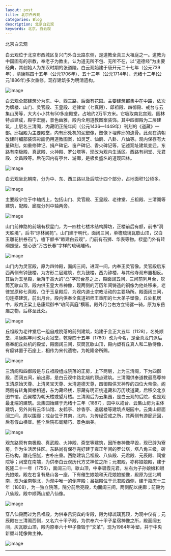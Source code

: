 ```yaml
---
layout: post
title: 北京白云观
categories: Blog
description: 北京白云观
keywords: 北京，白云观
---
```


北京白云观

白云观位于北京市西城区复兴门外白云路东侧，是道教全真三大祖庭之一。道教为中国固有的宗教，奉老子为教主，认为道无所不包、无所不在，以“道德经”为主要经典，其创始人为东汉时期的张道陵。白云观始建于唐开元二十七年（公元739年），清康熙四十五年（公元1706年）、五十三年（公元1714年）、光绪十二年(公元1886年)多次重修。现存建筑多为明清遗构。

![image](https://github.com/weakchen007/aiwv.github.io/assets/58799395/03784a51-31ad-4f78-8b69-c8d095af575f)

白云观全部建筑分为东、中、西三路，后面有花园。主要建筑都集中在中路，依次为牌楼、山门、灵官殿、玉皇殿、老律堂（七真殿）、邱祖殿、四御殿、戒台与云集山房等，大大小小共有50多座殿堂，占地约2万平方米。它吸取南北宫观、园林特点建成，殿宇宏丽，景色幽雅，殿内全用道教图案装饰。其中四御殿为二层建筑，上层名三清阁，内藏明正统年间（公元1436—1449年）刊刻的《道藏》一部。邱祖殿为主要殿堂，内有邱处机的泥塑像，塑像下埋葬邱的遗骨。此观在清朝改建时细部装饰彩画仍用道教图案，如灵芝、仙鹤、八卦、八仙等。观内保存有大量碑刻，如重修碑记、捐产碑记、亩产碑记、香火碑记等，记述观址建筑变迁。东路有南极殿、真武殿、火神殿、罗公塔等，现改为观内生活区。西路有祠堂、元君殿、文昌殿等。后花园内有亭台、游廊，是极负盛名的道观园林。

![image](https://github.com/weakchen007/aiwv.github.io/assets/58799395/b874e8b5-44ce-4543-bd8f-6cbde9415fc8)

白云观坐北朝南，分为中、东、西三路以及后院计四个部分，占地面积1公顷多。

![image](https://github.com/weakchen007/aiwv.github.io/assets/58799395/67a16b76-865c-4f81-ba55-b25a4698f302)

主要殿宇位于中轴线上，包括山门、灵官殿、玉皇殿、老律堂、丘祖殿、三清阁等建筑，配殿、廊庑分列中轴两旁。

![image](https://github.com/weakchen007/aiwv.github.io/assets/58799395/d4703a97-8921-43c2-ab7a-6c35e202d064)

山门前神路的前端有棂星门，为一四柱七楼木结构牌坊，正楼前后有额，前书“洞天胜境”，后书“琼林阆苑”。山门建于明代，面阔三间，单檐琉璃瓦歇山顶，汉白玉雕花拱券石门，檐下额书“敕建白云观”，门前有石狮、华表等物。棂星门外有砖砌照壁，壁心嵌“万古长春”字样的琉璃雕砖。

![image](https://github.com/weakchen007/aiwv.github.io/assets/58799395/fd20428f-eec9-4933-8b87-073885ec6db0)

山门内为灵官殿，原为四帅殿，面阔三间，进深一间，内奉王灵官像。灵官殿后东西两侧有钟鼓楼，为方形二层建筑，东为鼓楼，西为钟楼，与其他寺观布置相反。其后为玉皇殿，坐落于高大的“凸”字形台基之上，殿面阔五间，三间前列月台，灰筒瓦歇山顶，殿内供玉皇大帝神像，现两侧的万历年间铸造的铜像为他处移来。老律堂原称七真殿，位于玉皇殿后，为观内道士宗教活动的主要场所。殿面阔三间，勾连搭建筑，前出月台。殿内供奉全真道祖师王重阳的七大弟子塑像，丘处机居中，殿内正梁上悬康熙御书“琅简真庭”横匾。殿外月台右方立铜骡一骑，原为东岳庙之物，后移至此处。

![image](https://github.com/weakchen007/aiwv.github.io/assets/58799395/24673eb0-0078-43cc-9fdb-68c51b6f2169)

丘祖殿为老律堂后一组自成院落的前列建筑，始建于金正大五年（1128），名处顺堂，清康熙年间改为贞寂堂，乾隆四十五年（1780）改为今名，是全真龙门派后裔奉祀丘处机的殿堂，殿面阔三间，灰筒瓦歇山顶，殿内塑有丘真人和二胁侍像，有瘿钵置于石座上，相传为宋代遗物，为乾隆帝所赐。

![image](https://github.com/weakchen007/aiwv.github.io/assets/58799395/4afacac6-25de-4932-93a6-6b6963a08737)

三清阁和四御殿是与丘祖殿组成院落的正房，上下两层，上为三清阁，下为四御殿，面阔五间，前出廊，是白云观中路北端的顶点建筑。三清阁供奉道教最高尊神玉清原始天尊、上清灵宝天尊、太清道德天尊，四御殿供天神界的四位大帝像。阁两侧有转角翼楼相通，东为藏经楼，原藏有明正统道藏和万历续道藏，后移交北京图书馆。西翼楼为朝天楼或望月楼。三清阁后为云集园，是白云观的后院，也是观最北端的建筑。云集园始建于光绪十三年（1887），园中以戒台、云集山房为主体建筑，另外尚有云华仙馆、友鹤亭、妙香亭、退居楼等建筑点缀园中。云集山房面阔三间，周以围廊；戒台位于其南，北向，为传经受戒之所，其两侧有游廊迂回，后有假山横亘。整个后院布局精巧、景色幽美。

![image](https://github.com/weakchen007/aiwv.github.io/assets/58799395/24673eb0-0078-43cc-9fdb-68c51b6f2169)

观东路原有南极殿、真武殿、火神殿、斋堂等建筑，因所奉神像早毁，现已辟为寮房，作为生活居住区。东路尚有保存完好建于雍正年间的罗公塔，塔八角三级，砖石结构，雕花细腻，古朴庄重。西路建筑吕祖殿、八仙殿、元君殿、元辰殿、祠堂院等；祠堂在南端，为供奉白云观历代方丈神位之所；元君殿，亦称娘娘殿，建于乾隆二十一年（1756），面阔三间，歇山顶，中奉碧霞元君，左右为子孙娘娘和眼光娘娘，殿左右复有悬山各一座，下有催生娘娘和天花娘娘塑像，殿原为坐北朝南，现为坐南朝北，为观中唯一的倒座殿；吕祖殿位于元君殿西侧，建于嘉庆十三年（1808），为一独立院落。院分前后亮殿，均面阔三间，两侧配以庑廊；前殿为八仙殿，殿中顺两山塑八仙像。

![image](https://github.com/weakchen007/aiwv.github.io/assets/58799395/2c7d2226-1797-488d-828f-db33b0aad52f)

穿八仙殿而过为吕祖殿，为供奉吕洞宾的专殿，殿为绿琉璃瓦顶，为观中仅有；元辰殿在三清阁西侧，又名六十甲子殿，为供奉六十甲子星宿神像之所，殿面阔五间，灰瓦歇山顶，殿内原奉六十甲子像毁于“文革”，现为1984年补塑，并于中央新塑斗姥像做主神。

![image](https://github.com/weakchen007/aiwv.github.io/assets/58799395/24251fc6-6d0c-4d56-8c33-2eb660248743)

------

